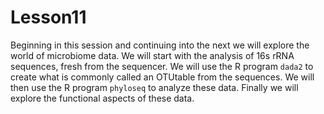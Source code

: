 # Lesson11

Beginning in this session and continuing into the next we will explore the world of microbiome data. We will start with the analysis of 16s rRNA sequences, fresh from the sequencer. We will use the R program `dada2` to create what is commonly called an OTUtable from the sequences. We will then use the R program `phyloseq` to analyze these data. Finally we will explore the functional aspects of these data. 
